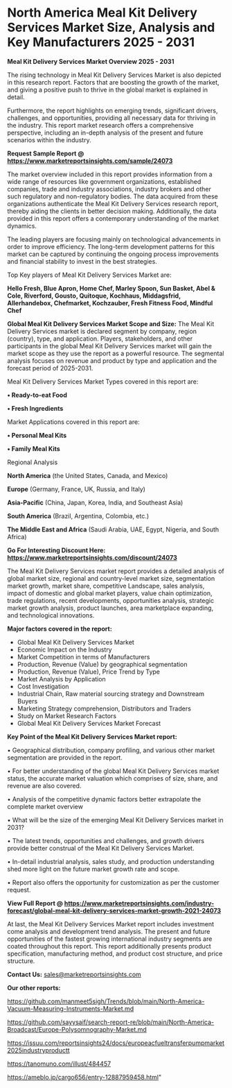 # North America Meal Kit Delivery Services Market Size, Analysis and Key Manufacturers 2025 - 2031

<Strong> Meal Kit Delivery Services Market Overview 2025 - 2031</strong>

The rising technology in Meal Kit Delivery Services Market is also depicted in this research report. Factors that are boosting the growth of the market, and giving a positive push to thrive in the global market is explained in detail.

Furthermore, the report highlights on emerging trends, significant drivers, challenges, and opportunities, providing all necessary data for thriving in the industry. This report market research offers a comprehensive perspective, including an in-depth analysis of the present and future scenarios within the industry.

<strong>Request Sample Report @ <a href=https://www.marketreportsinsights.com/sample/24073>https://www.marketreportsinsights.com/sample/24073</a></strong>

The market overview included in this report provides information from a wide range of resources like government organizations, established companies, trade and industry associations, industry brokers and other such regulatory and non-regulatory bodies. The data acquired from these organizations authenticate the Meal Kit Delivery Services research report, thereby aiding the clients in better decision making. Additionally, the data provided in this report offers a contemporary understanding of the market dynamics.

The leading players are focusing mainly on technological advancements in order to improve efficiency. The long-term development patterns for this market can be captured by continuing the ongoing process improvements and financial stability to invest in the best strategies.

Top Key players of Meal Kit Delivery Services Market are:

<strong>Hello Fresh, Blue Apron, Home Chef, Marley Spoon, Sun Basket, Abel & Cole, Riverford, Gousto, Quitoque, Kochhaus, Middagsfrid, Allerhandebox, Chefmarket, Kochzauber, Fresh Fitness Food, Mindful Chef</strong>

<strong><b>Global Meal Kit Delivery Services Market Scope and Size:</b></strong>
The Meal Kit Delivery Services market is declared segment by company, region (country), type, and application. Players, stakeholders, and other participants in the global Meal Kit Delivery Services market will gain the market scope as they use the report as a powerful resource. The segmental analysis focuses on revenue and product by type and application and the forecast period of 2025-2031.

Meal Kit Delivery Services Market Types covered in this report are:

<strong>• Ready-to-eat Food

• Fresh Ingredients</strong>

Market Applications covered in this report are:

<strong>• Personal Meal Kits

• Family Meal Kits</strong> 

Regional Analysis

<strong>North America</strong> (the United States, Canada, and Mexico)

<strong>Europe</strong> (Germany, France, UK, Russia, and Italy)

<strong>Asia-Pacific</strong> (China, Japan, Korea, India, and Southeast Asia)

<strong>South America</strong> (Brazil, Argentina, Colombia, etc.)

<strong>The Middle East and Africa</strong> (Saudi Arabia, UAE, Egypt, Nigeria, and South Africa)

<strong>Go For Interesting Discount Here: <a href=https://www.marketreportsinsights.com/discount/24073>https://www.marketreportsinsights.com/discount/24073</a></strong>

The Meal Kit Delivery Services market report provides a detailed analysis of global market size, regional and country-level market size, segmentation market growth, market share, competitive Landscape, sales analysis, impact of domestic and global market players, value chain optimization, trade regulations, recent developments, opportunities analysis, strategic market growth analysis, product launches, area marketplace expanding, and technological innovations.

<strong><b>Major factors covered in the report:</b></strong>
<ul>
  <li>Global Meal Kit Delivery Services Market </li>
  <li>Economic Impact on the Industry</li>
  <li>Market Competition in terms of Manufacturers</li>
  <li>Production, Revenue (Value) by geographical segmentation</li>
  <li>Production, Revenue (Value), Price Trend by Type</li>
  <li>Market Analysis by Application</li>
  <li>Cost Investigation</li>
  <li>Industrial Chain, Raw material sourcing strategy and Downstream Buyers</li>
  <li>Marketing Strategy comprehension, Distributors and Traders</li>
  <li>Study on Market Research Factors</li>
  <li>Global Meal Kit Delivery Services Market Forecast</li>
</ul>

<strong><b>Key Point of the Meal Kit Delivery Services Market report:</b></strong>

• Geographical distribution, company profiling, and various other market segmentation are provided in the report.

• For better understanding of the global Meal Kit Delivery Services market status, the accurate market valuation which comprises of size, share, and revenue are also covered.

• Analysis of the competitive dynamic factors better extrapolate the complete market overview

• What will be the size of the emerging Meal Kit Delivery Services market in 2031?

• The latest trends, opportunities and challenges, and growth drivers provide better construal of the Meal Kit Delivery Services Market.

• In-detail industrial analysis, sales study, and production understanding shed more light on the future market growth rate and scope.

• Report also offers the opportunity for customization as per the customer request.

<strong><b>View Full Report @ <a href=https://www.marketreportsinsights.com/industry-forecast/global-meal-kit-delivery-services-market-growth-2021-24073>https://www.marketreportsinsights.com/industry-forecast/global-meal-kit-delivery-services-market-growth-2021-24073</a></b></strong>


At last, the Meal Kit Delivery Services Market report includes investment come analysis and development trend analysis. The present and future opportunities of the fastest growing international industry segments are coated throughout this report. This report additionally presents product specification, manufacturing method, and product cost structure, and price structure.

<strong>Contact Us:</strong>
sales@marketreportsinsights.com

<strong>Our other reports:</strong>

<a href=https://github.com/manmeet5sigh/Trends/blob/main/North-America-Vacuum-Measuring-Instruments-Market.md>https://github.com/manmeet5sigh/Trends/blob/main/North-America-Vacuum-Measuring-Instruments-Market.md</a>

<a href=https://github.com/sayysaif/search-report-re/blob/main/North-America-Broadcast/Europe-Polysomnography-Market.md>https://github.com/sayysaif/search-report-re/blob/main/North-America-Broadcast/Europe-Polysomnography-Market.md</a>

<a href=https://issuu.com/reportsinsights24/docs/europeacfueltransferpumpmarket2025industryproductt>https://issuu.com/reportsinsights24/docs/europeacfueltransferpumpmarket2025industryproductt</a>

<a href=https://tanomuno.com/illust/484457>https://tanomuno.com/illust/484457</a>

<a href=https://ameblo.jp/cargo656/entry-12887959458.html>https://ameblo.jp/cargo656/entry-12887959458.html</a>"
